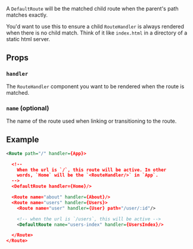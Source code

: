A `DefaultRoute` will be the matched child route when the parent's path
matches exactly.

You'd want to use this to ensure a child `RouteHandler` is always
rendered when there is no child match. Think of it like `index.html` in
a directory of a static html server.

Props
-----

### `handler`

The `RouteHandler` component you want to be rendered when the route is
matched.

### `name` (optional)

The name of the route used when linking or transitioning to the route.

Example
-------

```xml
<Route path="/" handler={App}>

  <!--
    When the url is `/`, this route will be active. In other
    words, `Home` will be the `<RouteHandler/>` in `App`.
  -->
  <DefaultRoute handler={Home}/>

  <Route name="about" handler={About}/>
  <Route name="users" handler={Users}>
    <Route name="user" handler={User} path="/user/:id"/>

    <!-- when the url is `/users`, this will be active -->
    <DefaultRoute name="users-index" handler={UsersIndex}/>

  </Route>
</Route>
```

